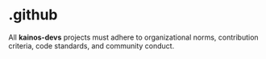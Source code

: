# .github
All **kainos-devs** projects must adhere to organizational norms, contribution criteria, code standards, and community conduct.
